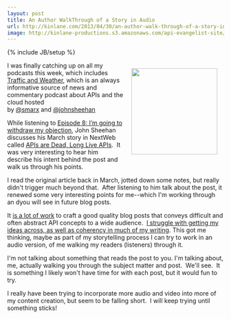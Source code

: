 ```yaml
---
layout: post
title: An Author WalkThrough of a Story in Audio
url: http://kinlane.com/2013/04/30/an-author-walk-through-of-a-story-in-audio/
image: http://kinlane-productions.s3.amazonaws.com/api-evangelist-site/blog/Traffic-and-Weather.png
---
```

{% include JB/setup %}
<p><a href="http://trafficandweather.io/" target="_blank"><img style="padding: 15px;" src="https://s3.amazonaws.com/kinlane-productions/api-evangelist/traffic-and-weather/Traffic-and-Weather.png" alt="" width="200" align="right" /></a></p>
<p>I was finally catching up on all my podcasts this week, which includes <a href="http://trafficandweather.io/">Traffic and Weather</a>, which is an always informative source of n<span>ews and commentary podcast about APIs and the cloud hosted by&nbsp;</span><a href="http://twitter.com/smarx">@smarx</a><span>&nbsp;and&nbsp;</span><a href="http://twitter.com/johnsheehan">@johnsheehan</a><span>&nbsp;</span></p>
<p>While listening to&nbsp;<a href="http://trafficandweather.io/post/46485798823/episode-8-im-going-to-withdraw-my-objection">Episode 8: I&rsquo;m going to withdraw my objection</a>, John Sheehan discusses his March story in NextWeb called&nbsp;<a href="http://thenextweb.com/dd/2013/03/12/apis-are-dead-long-live-apis/?fromcat=all">APIs are Dead, Long Live APIs</a>. &nbsp;It was very interesting to hear him describe his intent behind the post and walk us through his points. &nbsp;</p>
<p>I read the original article back in March, jotted down some notes, but really didn't trigger much beyond that. &nbsp;After listening to him talk about the post, it renewed some very interesting points for me--which I'm working through an dyou will see in future blog posts. &nbsp;</p>
<p>It <span style="text-decoration: underline;">is a lot of work</span> to craft a good quality blog posts that conveys difficult and often abstract API concepts to a wide audience. &nbsp;<a href="http://apievangelist.com/2013/02/01/traffic-and-weather-virtualized-api-stacks/">I struggle with getting my ideas across, as well as coherency in much of my writing</a>. This got me thinking, maybe as part of my storytelling process I can try to work in an audio version, of me walking my readers (listeners) through it.</p>
<p>I'm not talking about something that reads the post to you. I'm talking about, me, actually walking you through the subject matter and post. &nbsp;We'll see. &nbsp;It is something I likely won't have time for with each post, but it would fun to try. &nbsp;</p>
<p>I really have been trying to incorporate more audio and video into more of my content creation, but seem to be falling short. &nbsp;I will keep trying until something sticks!</p>